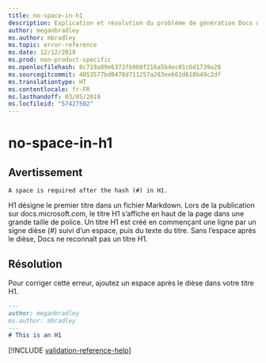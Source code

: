 ```yaml
---
title: no-space-in-h1
description: Explication et résolution du problème de génération Docs no-space-in-h1.
author: meganbradley
ms.author: mbradley
ms.topic: error-reference
ms.date: 12/12/2018
ms.prod: non-product-specific
ms.openlocfilehash: 8c719a89e6373fb960f216a5b4ec01c6d1739a28
ms.sourcegitcommit: 4053577bd0478d711257a283ee661d618b49c2df
ms.translationtype: HT
ms.contentlocale: fr-FR
ms.lasthandoff: 03/05/2019
ms.locfileid: "57427502"
---
```

# <a name="no-space-in-h1"></a>no-space-in-h1

## <a name="warning"></a>Avertissement

`A space is required after the hash (#) in H1.`

H1 désigne le premier titre dans un fichier Markdown. Lors de la publication sur docs.microsoft.com, le titre H1 s’affiche en haut de la page dans une grande taille de police. Un titre H1 est créé en commençant une ligne par un signe dièse (#) suivi d’un espace, puis du texte du titre. Sans l’espace après le dièse, Docs ne reconnaît pas un titre H1.

## <a name="resolution"></a>Résolution

Pour corriger cette erreur, ajoutez un espace après le dièse dans votre titre H1.

```markdown
---
author: meganbradley
ms.author: mbradley
---
# This is an H1
```

<!--make sure to add this file to your includes folder and verify the path-->
[!INCLUDE [validation-reference-help](includes/validation-reference-help.md)]